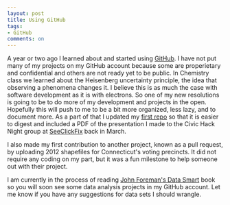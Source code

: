 ```yaml
---
layout: post
title: Using GitHub
tags: 
- GitHub
comments: on
---
```

A year or two ago I learned about and started using [GitHub](http://www.github.com/). I have not put many of my projects on my GitHub account because some are properietary and confidential and others are not ready yet to be public. In Chemistry class we learned about the Heisenberg uncertainty principle, the idea that observing a phenomena changes it. I believe this is as much the case with software development as it is with electrons. So one of my new resolutions is going to be to do more of my development and projects in the open. Hopefully this will push to me to be a bit more organized, less lazy, and to document more. As a part of that I updated my [first repo](https://github.com/mzagaja/election_maps) so that it is easier to digest and included a PDF of the presentation I made to the Civic Hack Night group at [SeeClickFix](http://seeclickfix.com) back in March.

I also made my first contribution to another project, known as a pull request, by uploading 2012 shapefiles for Connecticut's voting precincts. It did not require any coding on my part, but it was a fun milestone to help someone out with their project.

I am currently in the process of reading [John Foreman's Data Smart](http://www.john-foreman.com/data-smart-book.html) book so you will soon see some data analysis projects in my GitHub account. Let me know if you have any suggestions for data sets I should wrangle.